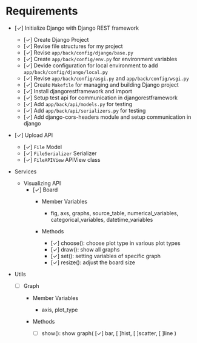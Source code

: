
# Requirements

- [✓] Initialize Django with Django REST framework
  - [✓] Create Django Project
  - [✓] Revise file structures for my project
  - [✓] Revise `app/back/config/django/base.py`
  - [✓] Create `app/back/config/env.py` for environment variables
  - [✓] Devide configuration for local environment to add `app/back/config/django/local.py`
  - [✓] Revise `app/back/config/asgi.py` and `app/back/config/wsgi.py`
  - [✓] Create `Makefile` for managing and building Django project
  - [✓] Install djangorestframework and import
  - [✓] Setup test api for communication in djangorestframework
  - [✓] Add `app/back/api/models.py` for testing
  - [✓] Add `app/back/api/serializers.py` for testing
  - [✓] Add django-cors-headers module and setup communication in django

- [✓] Upload API
  - [✓] `File` Model
  - [✓] `FileSerializer` Serializer
  - [✓] `FileAPIView` APIView class

- Services
  - Visualizing API
    - [✓] Board
      - Member Variables
        - fig, axs, graphs, source_table, numerical_variables, categorical_variables, datetime_variables
      
      - Methods
        - [✓] choose(): choose plot type in various plot types
        - [✓] draw(): show all graphs
        - [✓] set(): setting variables of specific graph
        - [✓] resize(): adjust the board size

- Utils
  - [ ] Graph
    - Member Variables
      - axis, plot_type

    - Methods
      - [ ] show(): show graph(
        [✓] bar, [ ]hist, [ ]scatter, [ ]line
      )
